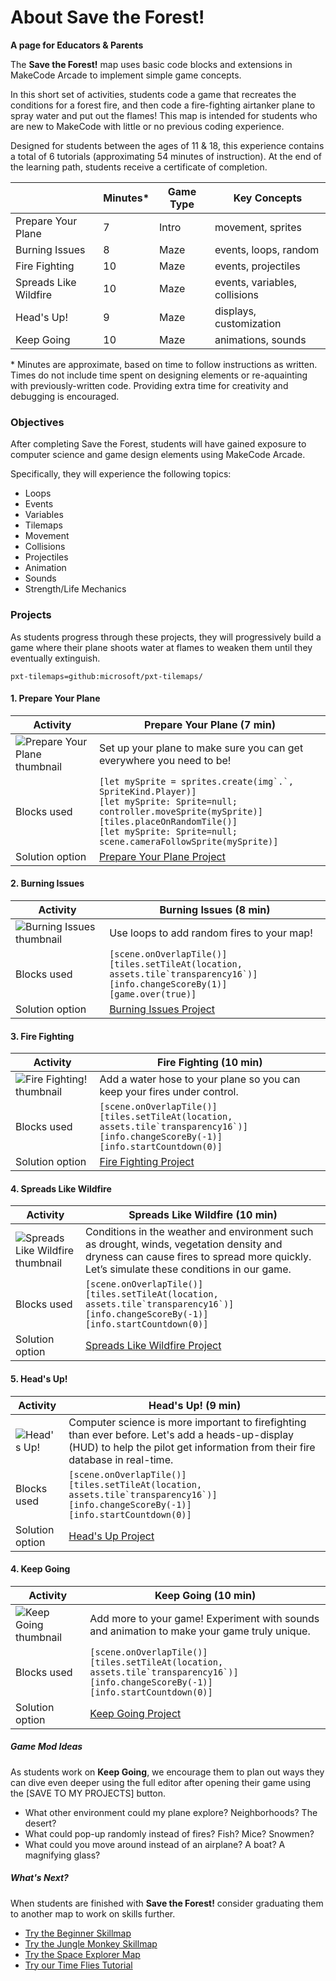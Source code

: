 # About Save the Forest!

**A page for Educators & Parents**

The **Save the Forest!** map uses basic code blocks and extensions in MakeCode Arcade to implement simple game concepts.

In this short set of activities, students code a game that recreates the conditions for a forest fire, and then code a fire-fighting airtanker plane to spray water and put out the flames! This map is intended for students who are new to MakeCode with little or no previous coding experience.

Designed for students between the ages of 11 & 18, this experience contains a total of 6 tutorials (approximating 54 minutes of instruction).  At the end of the learning path, students receive a certificate of completion.

|                 | Minutes* | Game Type | Key Concepts |
| --------------- | -------- | --------- | ------------ |
| Prepare Your Plane | 7 | Intro | movement, sprites |
| Burning Issues | 8 | Maze | events, loops, random |
| Fire Fighting | 10 | Maze | events, projectiles |
| Spreads Like Wildfire | 10 | Maze | events, variables, collisions |
| Head's Up! | 9 | Maze | displays, customization |
| Keep Going | 10 | Maze | animations, sounds |

\* Minutes are approximate, based on time to follow instructions as written. Times do not include time spent on designing elements or re-aquainting with previously-written code. Providing extra time for creativity and debugging is encouraged.

### Objectives 

After completing Save the Forest, students will have gained exposure to computer science and game design elements using MakeCode Arcade.

Specifically, they will experience the following topics:

- Loops
- Events
- Variables
- Tilemaps
- Movement
- Collisions
- Projectiles
- Animation
- Sounds
- Strength/Life Mechanics


### Projects

As students progress through these projects, they will progressively build a game where their plane shoots water at flames to weaken them until they eventually extinguish.

```package
pxt-tilemaps=github:microsoft/pxt-tilemaps/
```

#### 1. Prepare Your Plane
| Activity | Prepare Your Plane (7 min) |
|---|---|
| ![Prepare Your Plane thumbnail](/static/skillmap/forest/forest1.gif) | Set up your plane to make sure you can get everywhere you need to be!  |
| Blocks used | ``[let mySprite = sprites.create(img`.`, SpriteKind.Player)]``<br/>``[let mySprite: Sprite=null; controller.moveSprite(mySprite)]``<br/>``[tiles.placeOnRandomTile()]``<br/>``[let mySprite: Sprite=null; scene.cameraFollowSprite(mySprite)]`` |
| Solution option | [Prepare Your Plane Project](https://makecode.com/_0CbLhcf6TW1W) |

#### 2. Burning Issues
| Activity | Burning Issues (8 min) |
|---|---|
| ![Burning Issues thumbnail](/static/skillmap/forest/forest2.gif) | Use loops to add random fires to your map!  |
| Blocks used | ``[scene.onOverlapTile()]``<br/>``[tiles.setTileAt(location, assets.tile`transparency16`)]``<br/>``[info.changeScoreBy(1)]``<br/>``[game.over(true)]`` |
| Solution option | [Burning Issues Project](https://makecode.com/_EdjVbU6eMTPW) |

#### 3. Fire Fighting
| Activity | Fire Fighting (10 min) |
|---|---|
| ![Fire Fighting! thumbnail](/static/skillmap/forest/forest3.gif) | Add a water hose to your plane so you can keep your fires under control.  |
| Blocks used | ``[scene.onOverlapTile()]``<br/>``[tiles.setTileAt(location, assets.tile`transparency16`)]``<br/>``[info.changeScoreBy(-1)]``<br/>``[info.startCountdown(0)]`` |
| Solution option | [Fire Fighting Project](https://makecode.com/_9p32WzfzX1uv) |

#### 4. Spreads Like Wildfire
| Activity | Spreads Like Wildfire (10 min) |
|---|---|
| ![Spreads Like Wildfire thumbnail](/static/skillmap/forest/forest4.gif) | Conditions in the weather and environment such as drought, winds, vegetation density and dryness can cause fires to spread more quickly.  Let’s simulate these conditions in our game.  |
| Blocks used | ``[scene.onOverlapTile()]``<br/>``[tiles.setTileAt(location, assets.tile`transparency16`)]``<br/>``[info.changeScoreBy(-1)]``<br/>``[info.startCountdown(0)]`` |
| Solution option | [Spreads Like Wildfire Project](https://makecode.com/_ifR6pigEHKP7) |

#### 5. Head's Up!
| Activity | Head's Up! (9 min) |
|---|---|
| ![Head's Up!](/static/skillmap/forest/forest5.gif) | Computer science is more important to firefighting than ever before. Let's add a heads-up-display (HUD) to help the pilot get information from their fire database in real-time.  |
| Blocks used | ``[scene.onOverlapTile()]``<br/>``[tiles.setTileAt(location, assets.tile`transparency16`)]``<br/>``[info.changeScoreBy(-1)]``<br/>``[info.startCountdown(0)]`` |
| Solution option | [Head's Up Project](https://makecode.com/_77cLwx4b120o) |

#### 4. Keep Going
| Activity | Keep Going (10 min) |
|---|---|
| ![Keep Going thumbnail](/static/skillmap/forest/forest6.gif) | Add more to your game! Experiment with sounds and animation to make your game truly unique.  |
| Blocks used | ``[scene.onOverlapTile()]``<br/>``[tiles.setTileAt(location, assets.tile`transparency16`)]``<br/>``[info.changeScoreBy(-1)]``<br/>``[info.startCountdown(0)]`` |
| Solution option | [Keep Going Project](https://makecode.com/_dW115JWAR2d0) |

##### Game Mod Ideas

As students work on **Keep Going**, we encourage them to plan out ways they can dive even deeper using the full editor after opening their game using the [SAVE TO MY PROJECTS] button. 

- What other environment could my plane explore? Neighborhoods? The desert?
- What could pop-up randomly instead of fires? Fish? Mice? Snowmen?
- What could you move around instead of an airplane? A boat? A magnifying glass?

##### What's Next?

When students are finished with **Save the Forest!** consider graduating them to another map to work on skills further.

- [Try the Beginner Skillmap](/skillmap/beginner)
- [Try the Jungle Monkey Skillmap](/skillmap/jungle)
- [Try the Space Explorer Map](/skillmap/space)
- [Try our Time Flies Tutorial](/tutorials/froggy)
